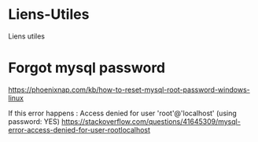 # Liens-Utiles
Liens utiles 

# Forgot mysql password
https://phoenixnap.com/kb/how-to-reset-mysql-root-password-windows-linux

If this error happens : Access denied for user 'root'@'localhost' (using password: YES)
https://stackoverflow.com/questions/41645309/mysql-error-access-denied-for-user-rootlocalhost
